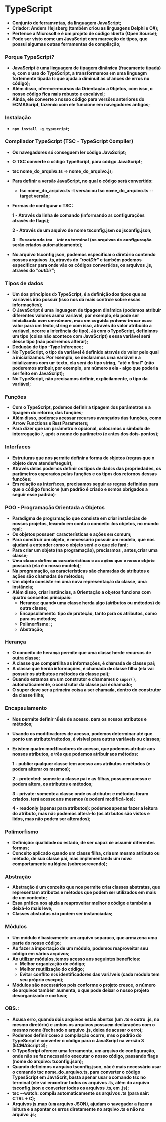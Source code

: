 # TypeScript

- **Conjunto de ferramentas, da linguagem JavaScript;**
- **Criador: Anders Hejlsberg (também criou as linguagens Delphi e C#);**
- **Pertence a Microsoft e é um projeto de código aberto (Open Source);**
- **Pode ser visto como um JavaScript com marcação de tipos, que possui algumas outras ferramentas de compilação;**



### Porque TypeScript?

- **JavaScript é uma linguagem de tipagem dinâmica (fracamente tipada) e, com o uso do TypeScript, a transformamos em uma linguagm fortemente tipada (o que ajuda a diminuit as chances de erros no código);**
- **Além disso, oferece recursos da Orientação a Objetos, com isso, o nosso código fica mais robusto e escalável;**
- **Ainda, ele converte o nosso código para versões anteriores do ECMAScript, fazendo com ele funcione em navegadores antigos;**



### Instalação

- **`npm install -g typescript`;**



### Compilador TypeScript (TSC - TypeScript Compiler)

- **Os navegadores só conseguem ler código JavaScript;**
- **O TSC converte o código TypeScript, para código JavaScript;**

- **tsc nome_do_arquivo.ts => nome_do_arquivo.js;**

- **Para definir a versão JavaScript, no qual o código será convertido:**

  - **tsc nome_do_arquivo.ts -t versão ou tsc nome_do_arquivo.ts --target versão;**

- **Formas de configurar o TSC:**

  **1 - Através da linha de comando (informando as configurações através de flags);**

  **2 - Através de um arquivo de nome tsconfig.json ou jsconfig.json;**

  **3 - Executando _tsc --init_ no terminal (os arquivos de configuração serão criados automaticamente);**

- **No arquivo tsconfig.json, podemos especificar o diretório contendo nossos arquivos .ts, através do _"rootDir"_ e também podemos especificar para onde vão os códigos convertidos, os arquivos .js, através do _"outDir"_;**



### Tipos de dados

- **Um dos princípios do TypeScript, é a definição dos tipos que as variáveis irão possuir (isso nos dá mais controle sobre essas informações);**
- **O JavaScript é uma linguagem de tipagem dinâmica (podemos atribuir diferentes valores a uma variável, por exemplo, ela pode ser inicializada com um número, mas em seguida podemo trocar esse valor para um texto, string e com isso, através do valor atribuído a variável, ocorre a inferência de tipo). Já com o TypeScript, definimos um tipo (coisa não acontece com JavaScript) e essa variável será desse tipo (não poderemos alterar);**
- **Dedução de tipo -Type Inference;**
- **No TypeScript, o tipo da variável é definido através do valor pelo qual a inicializamos. Por exemplo, se declaramos uma variável e a iniializamos com um texto, ela será do tipo string, "até o final" (não poderemos atribuir, por exemplo, um número a ela - algo que poderia ser feito em JavaScript);**
- **No TypeScript, não precisamos definir, explicitamente, o tipo da variável;**



### Funções

- **Com o TypeScript, podemos definir a tipagem dos parâmetros e a tipagem do retorno, das funções;**
- **Além disso, podemos acessar recursos avançados das funções, como Arrow Functions e Rest Parameters;**
- **Para dizer que um parâmetro é opcional, colocamos o símbolo de interrogação `?`, após o nome do parâmetro (e antes dos dois-pontos);**



### Interfaces

- **Estruturas que nos permite definir a forma de objetos (regras que o objeto deve atender/seguir);**
- **Através delas podemos definir os tipos de dados das propriedades, os parâmetros esperados pelas funções e os tipos dos retornos dessas funções;**
- **Em relação as interfaces, precisamos seguir as regras definidas para que o código funcione (um padrão é criado e somos obrigados a seguir esse padrão);**



### POO - Programação Orientada a Objetos

- **Paradigma de programação que consiste em criar instâncias de nossos projetos, levando em conta o conceito dos objetos, no mundo real;**
- **Os objetos possuem características e ações em comum;**
- **Para construir um objeto, é necessário possuir um modelo, que nos ajudará a entender como o objeto será e o que ele fará;**
- **Para criar um objeto (na programação), precisamos , antes,criar uma classe;**
- **Uma classe define as características e as ações que o nosso objeto possuirá (ela é o nosso modelo);**
- **Na programação, as características são chamadas de atributos e ações são chamadas de métodos;**
- **Um objeto consiste em uma nova representação da classe, uma instância;**
- **Além disso, criar instâncias, a Orientação a objetos funciona com quatro conceitos principais:**
  - **Herança: quando uma classe herda algo (atributos ou métodos) de outra classe;**
  - **Encapsulamento: tipo de proteção, tanto para os atributos, como para os métodos;**
  - **Polimorfismo: ;**
  - **Abstração;**



### Herança

- **O conceito de herança permite que uma classe herde recursos de outra classe;**
- **A classe que compartilha as informações, é chamada de classe pai;**
- **A classe que herda informações, é chamada de classe filha (ela vai possuir os atributos e métodos da classe pai);**
- **Quando estamos em um construtor e chamamos o `super()`, automaticamente, o construtor da classe pai é chamado;**
- **O super deve ser a primeira coisa a ser chamada, dentro do construtor da classe filha;**



### Encapsulamento

- **Nos permite definir nǘeis de acesso, para os nossos atributos e métodos;**

- **Usando os modificadores de acesso, podemos determinar até que ponto um atributo/métodos, é visível para outras variáveis ou classes;**

- **Existem quatro modificadores de acesso, que podemos atribuir aos nossos atributos, e três que podemos atribuir aos métodos:**

  **1 - public: qualquer classe tem acesso aos atributos e métodos (e podem alterar os mesmos);**

  **2 - protected: somente a classe pai e as filhas, possuem acesso e podem altera, os atributos e métodos;**

  **3 - private: somente a classe onde os atributos e métodos foram criados, terá acesso aos mesmos (e poderá modificá-los);**

  **4 - readonly (apenas para atributos): podemos apenas fazer a leitura do atributo, mas não podemos alterá-lo (os atributos são vistos e lidos,  mas não podem ser alterados);**



### Polimorfismo

- **Definição: qualidade ou estado, de ser capaz de assumir diferentes formas;**
- **Conceito aplicado quando um classe filha, cria um mesmo atributo ou método, de sua classe pai, mas implementando um novo comportamente ou lógica (sobrescrevendo);**



### Abstração

- **Abstração é um conceito que nos permite criar classes abstratas, que representam atributos e métodos que podem ser utilizados em mais de um contexto;**
- **Essa prática nos ajuda a reaproveitar melhor o código e também a deixá-lo mais leve;**
- **Classes abstratas não podem ser instanciadas;**



### Módulos

- **Um módulo é basicamente um arquivo separado, que armazena uma parte do nosso código;**
- **Ao fazer a importação de um módulo, podemos reaproveitar seu código em vários arquivos;**
- **Ao utilizar módulos, temos acesso aos seguintes benefícios:**
  - **Melhor organização do código;**
  - **Melhor reutilização do código;**
  - **Evitar conflito nos identificadores das variáveis (cada módulo tem seu próprio escopo);**
- **Módulos são necessários pois conforme o projeto cresce, o número de arquivos também aumenta, o que pode deixar o nosso projeto desorganizado e confuso;**



### OBS.:

- **Acusa erro, quando dois arquivos estão abertos (um .ts e outro .js, no mesmo diretório) e ambos os arquivos possuem declarações com o mesmo nome (fechando o arquivo .js, deixa de acusar o erro);**
- **Podemos definir como a compilação ocorre, mas o padrão do TypeScript é converter o código para o JavaScript na versão 3 (ECMAScript 3);**
- **O TypeScript oferece uma ferramenta, um arquivo de configuração, onde não se faz necessário executar o nosso código, passando flags (nome do arquivo: tsconfig.json);**
- **Quando definimos o arquivo tsconfig.json, não é mais necessário usar o comando tsc nome_do_arquivo.ts, para converter o código TypesScript em JavaScrit, basta apenar usar o comando tsc no terminal (ele vai encontrar todos os arquivos .ts, além do arquivo tsconfig.json e converter todos os arquivos .ts, em .js);**
- **tsc --watch: compila automaticamente os arquivos .ts (para sair: CTRL + C);**
- **Arquivos js.map (um arquivo JSON), ajudam o navegador a fazer a leitura e a apontar os erros diretamente no arquivo .ts e não no arquivo .js;**









